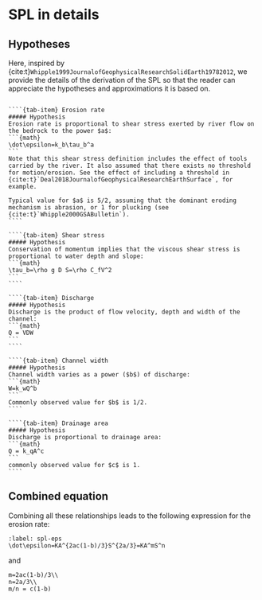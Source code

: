 # SPL in details

## Hypotheses

Here, inspired by {cite:t}`Whipple1999JournalofGeophysicalResearchSolidEarth19782012`, we provide the details of the derivation of the SPL so that the reader can appreciate the hypotheses and approximations it is based on.

`````{tab-set}

````{tab-item} Erosion rate
##### Hypothesis
Erosion rate is proportional to shear stress exerted by river flow on the bedrock to the power $a$:
```{math}
\dot\epsilon=k_b\tau_b^a
```
Note that this shear stress definition includes the effect of tools carried by the river. It also assumed that there exists no threshold for motion/erosion. See the effect of including a threshold in {cite:t}`Deal2018JournalofGeophysicalResearchEarthSurface`, for example.

Typical value for $a$ is 5/2, assuming that the dominant eroding mechanism is abrasion, or 1 for plucking (see {cite:t}`Whipple2000GSABulletin`).
````

````{tab-item} Shear stress
##### Hypothesis
Conservation of momentum implies that the viscous shear stress is proportional to water depth and slope:
```{math}
\tau_b=\rho g D S=\rho C_fV^2
```
````

````{tab-item} Discharge
##### Hypothesis
Discharge is the product of flow velocity, depth and width of the channel:
```{math}
Q = VDW
```
````

````{tab-item} Channel width
##### Hypothesis
Channel width varies as a power ($b$) of discharge:
```{math}
W=k_wQ^b
```
Commonly observed value for $b$ is 1/2.
````

````{tab-item} Drainage area
##### Hypothesis
Discharge is proportional to drainage area:
```{math}
Q = k_qA^c
```
commonly observed value for $c$ is 1.
````

`````

## Combined equation

Combining all these relationships leads to the following expression for the erosion rate:
```{math}
:label: spl-eps
\dot\epsilon=KA^{2ac(1-b)/3}S^{2a/3}=KA^mS^n
```
and
```{math}
m=2ac(1-b)/3\\
n=2a/3\\
m/n = c(1-b)
```
